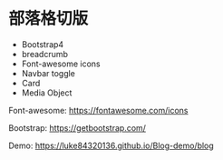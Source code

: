 # 部落格切版
- Bootstrap4
- breadcrumb
- Font-awesome icons
- Navbar toggle
- Card
- Media Object

Font-awesome: https://fontawesome.com/icons

Bootstrap: https://getbootstrap.com/

Demo: https://luke84320136.github.io/Blog-demo/blog
